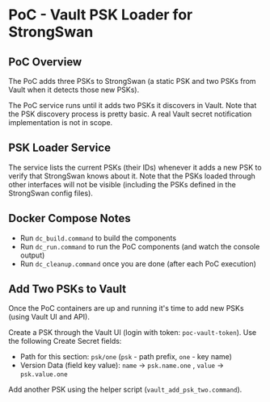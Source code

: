 # PoC - Vault PSK Loader for StrongSwan

## PoC Overview

The PoC adds three PSKs to StrongSwan (a static PSK and two PSKs from Vault when it detects those new PSKs).

The PoC service runs until it adds two PSKs it discovers in Vault. Note that the PSK discovery process is pretty basic. A real Vault secret notification implementation is not in scope.

## PSK Loader Service

The service lists the current PSKs (their IDs) whenever it adds a new PSK to verify that StrongSwan knows about it. Note that the PSKs loaded through other interfaces will not be visible (including the PSKs defined in the StrongSwan config files).

## Docker Compose Notes

* Run `dc_build.command` to build the components
* Run `dc_run.command` to run the PoC components (and watch the console output)
* Run `dc_cleanup.command` once you are done (after each PoC execution)

## Add Two PSKs to Vault

Once the PoC containers are up and running it's time to add new PSKs (using Vault UI and API).

Create a PSK through the Vault UI (login with token: `poc-vault-token`). Use the following Create Secret fields:
* Path for this section: `psk/one` (`psk` - path prefix, `one` - key name)
* Version Data (field key value): `name` -> `psk.name.one` , `value` -> `psk.value.one`

Add another PSK using the helper script (`vault_add_psk_two.command`).
